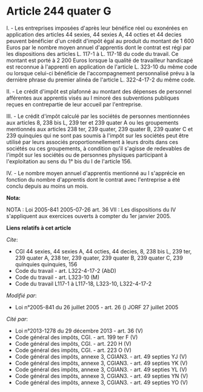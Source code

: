 # Article 244 quater G

I. - Les entreprises imposées d'après leur bénéfice réel ou exonérées en application des articles 44 sexies, 44 sexies A, 44
octies et 44 decies peuvent bénéficier d'un crédit d'impôt égal au produit du montant de 1 600 Euros par le nombre moyen
annuel d'apprentis dont le contrat est régi par les dispositions des articles L. 117-1 à L. 117-18 du code du travail. Ce
montant est porté à 2 200 Euros lorsque la qualité de travailleur handicapé est reconnue à l'apprenti en application de
l'article L. 323-10 du même code ou lorsque celui-ci bénéficie de l'accompagnement personnalisé prévu à la dernière phrase du
premier alinéa de l'article L. 322-4-17-2 du même code.

II. - Le crédit d'impôt est plafonné au montant des dépenses de personnel afférentes aux apprentis visés au I minoré des
subventions publiques reçues en contrepartie de leur accueil par l'entreprise.

III. - Le crédit d'impôt calculé par les sociétés de personnes mentionnées aux articles 8, 238 bis L, 239 ter et 239 quater A
ou les groupements mentionnés aux articles 238 ter, 239 quater, 239 quater B, 239 quater C et 239 quinquies qui ne sont pas
soumis à l'impôt sur les sociétés peut être utilisé par leurs associés proportionnellement à leurs droits dans ces sociétés
ou ces groupements, à condition qu'il s'agisse de redevables de l'impôt sur les sociétés ou de personnes physiques
participant à l'exploitation au sens du 1° bis du I de l'article 156.

IV. - Le nombre moyen annuel d'apprentis mentionné au I s'apprécie en fonction du nombre d'apprentis dont le contrat avec
l'entreprise a été conclu depuis au moins un mois.

**Nota:**

NOTA : Loi 2005-841 2005-07-26 art. 36 VII : Les dispositions du IV s'appliquent aux exercices ouverts à compter du 1er
janvier 2005.

**Liens relatifs à cet article**

_Cite_:

  - CGI 44 sexies, 44 sexies A, 44 octies, 44 decies, 8, 238 bis L, 239 ter, 239 quater A, 238 ter, 239 quater, 239 quater B, 239 quater C, 239 quinquies quinquies, 156
  - Code du travail - art. L322-4-17-2 (AbD)
  - Code du travail - art. L323-10 (M)
  - Code du travail L117-1 à L117-18, L323-10, L322-4-17-2

_Modifié par_:

  - Loi n°2005-841 du 26 juillet 2005 - art. 26 () JORF 27 juillet 2005

_Cité par_:

  - Loi n°2013-1278 du 29 décembre 2013 - art. 36 (V)
  - Code général des impôts, CGI. - art. 199 ter F (V)
  - Code général des impôts, CGI. - art. 220 H (V)
  - Code général des impôts, CGI. - art. 223 O (V)
  - Code général des impôts, annexe 3, CGIAN3. - art. 49 septies YJ (V)
  - Code général des impôts, annexe 3, CGIAN3. - art. 49 septies YK (V)
  - Code général des impôts, annexe 3, CGIAN3. - art. 49 septies YL (V)
  - Code général des impôts, annexe 3, CGIAN3. - art. 49 septies YN (V)
  - Code général des impôts, annexe 3, CGIAN3. - art. 49 septies YO (V)
